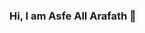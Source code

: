 ### Hi, I am Asfe All Arafath 👋

<!--
**Asfe1/Asfe1** is a ✨ _special_ ✨ repository because its `README.md` (this file) appears on your GitHub profile.



- 🔭 I’m currently working on ...
- 🌱 I’m currently learning new things
- 👯 I’m looking to collaborate on ...
- 🤔 I’m looking for help with ...
- 💬 Ask me about ...
- 📫 How to reach me: Facebook - Asfe Al Arafath
- 😄 Pronouns: ...
- ⚡ Fun fact: ...
-->
